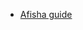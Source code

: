 * [Afisha guide](https://daily.afisha.ru/eating/6547-vse-dorogi-vedut-v-rim-gastromarshrut-po-stolice-italii/)
